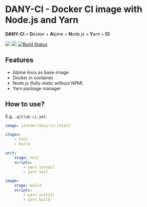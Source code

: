 # DANY-CI - Docker CI image with Node.js and Yarn

**DANY-CI** = **D**ocker + **A**lpine + **N**ode.js + **Y**arn + **CI**

[![](https://images.microbadger.com/badges/version/izonder/dany-ci.svg)](https://microbadger.com/images/izonder/dany-ci "Get your own version badge on microbadger.com")
[![](https://images.microbadger.com/badges/image/izonder/dany-ci.svg)](https://microbadger.com/images/izonder/dany-ci "Get your own image badge on microbadger.com")
[![Build Status](https://travis-ci.org/izonder/dany-ci.svg?branch=nodejs-12)](https://travis-ci.org/izonder/dany-ci)

## Features

- Alpine linux as base-image
- Docker in container
- Node.js (fully-static without NPM)
- Yarn package manager

## How to use?

E.g. `.gitlab-ci.yml`:
```yml
image: izonder/dany-ci:latest

stages:
    - test
    - build

unit:
    stage: test
    scripts:
        - yarn install
        - yarn test

image:
    stage: build
    scripts:
        - yarn install
        - yarn build
```
